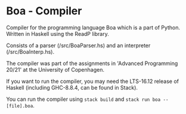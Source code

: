 # Boa - Compiler
Compiler for the programming language Boa which is a part of Python. Written in Haskell using the ReadP library.

Consists of a parser (/src/BoaParser.hs) and an interpreter (/src/BoaInterp.hs).

The compiler was part of the assignments in 'Advanced Programming 20/21' at the University of Copenhagen.

If you want to run the compiler, you may need the LTS-16.12 release of Haskell (including GHC-8.8.4, can be found in Stack).

You can run the compiler using `stack build` and `stack run boa -- [file].boa`.
